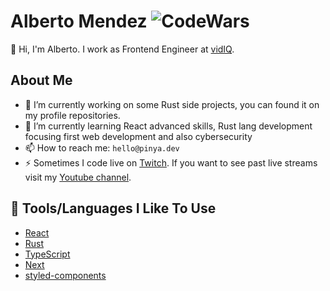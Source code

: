 # Alberto Mendez ![CodeWars](https://www.codewars.com/users/piny4man/badges/micro)

👋 Hi, I'm Alberto. I work as Frontend Engineer at [vidIQ](https://vidiq.com/).

## About Me

- 🔭 I’m currently working on some Rust side projects, you can found it on my profile repositories. 
- 🌱 I’m currently learning React advanced skills, Rust lang development focusing first web development and also cybersecurity
- 📫 How to reach me: `hello@pinya.dev`
- ⚡ Sometimes I code live on [Twitch](https://twitch.tv/piny4man). If you want to see past live streams visit my [Youtube channel](https://www.youtube.com/@piny4man).

## 🔧 Tools/Languages I Like To Use

- [React](https://react.dev/)
- [Rust](https://www.rust-lang.org/)
- [TypeScript](https://www.typescriptlang.org/)
- [Next](https://nextjs.org/)
- [styled-components](https://styled-components.com/)

<!--
**piny4man/piny4man** is a ✨ _special_ ✨ repository because its `README.md` (this file) appears on your GitHub profile.

Here are some ideas to get you started:

- 🔭 I’m currently working on ...
- 🌱 I’m currently learning ...
- 👯 I’m looking to collaborate on ...
- 🤔 I’m looking for help with ...
- 💬 Ask me about ...
- 📫 How to reach me: ...
- 😄 Pronouns: ...
- ⚡ Fun fact: ...
-->
